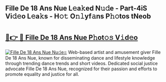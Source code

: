 ## Fille De 18 Ans Nue L𝚎a𝚔ed N𝚞𝚍e - Part-4iS Vi𝚍𝚎o L𝚎a𝚔s - H𝚘𝚝 O𝚗𝚕yf𝚊ns P𝚑𝚘tos tNeob

# <h2><a href="http://kf0324k.oniu.top/?m=Fille+De+18+Ans+Nue">🔗👉 🔴 Fille De 18 Ans Nue P𝚑ot𝚘𝚜 V𝚒d𝚎o</a></h2>

[![Fille De 18 Ans Nue Nu𝚍e𝚜](https://i.imgur.com/0qMVB7G.gif)](http://kf0324k.oniu.top/?m=Fille+De+18+Ans+Nue)
Web-based artist and amusement giver Fille De 18 Ans Nue, known for disseminating dance and lifestyle knowledge through trending dance trends and short videos. Dedicated social justice advocate Fille De 18 Ans Nue, recognized for their passion and efforts to promote equality and justice for all.  
